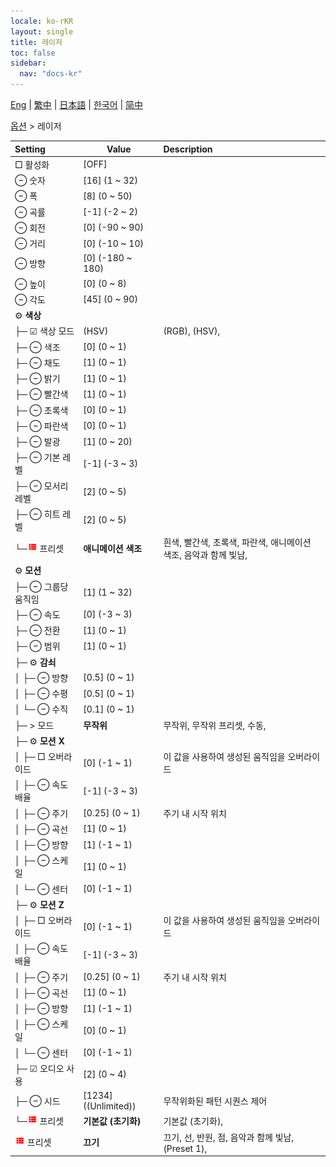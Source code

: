 ```yaml
---
locale: ko-rKR
layout: single
title: 레이저
toc: false
sidebar:
  nav: "docs-kr"
---
```

[Eng](/dancexr/menu/2025.4/stage/laser) | [繁中](/tw/dancexr/menu/2025.4/stage/laser) | [日本語](/jp/dancexr/menu/2025.4/stage/laser) | [한국어](/kr/dancexr/menu/2025.4/stage/laser) | [简中](/zh/dancexr/menu/2025.4/stage/laser)

[옵션](../menu#옵션) > 레이저



| Setting | Value | Description |
| :--- | --- | :--- |
|  □ 활성화| [OFF] | 
|  ⊖ 숫자| [16] (1 ~ 32) | 
|  ⊖ 폭| [8] (0 ~ 50) | 
|  ⊖ 곡률| [-1] (-2 ~ 2) | 
|  ⊖ 회전| [0] (-90 ~ 90) | 
|  ⊖ 거리| [0] (-10 ~ 10) | 
|  ⊖ 방향| [0] (-180 ~ 180) | 
|  ⊖ 높이| [0] (0 ~ 8) | 
|  ⊖ 각도| [45] (0 ~ 90) | 
|  ⚙️ <b>색상</b>| | 
| ├─ ☑ 색상 모드| (HSV) | (RGB), (HSV), 
| ├─ ⊖ 색조| [0] (0 ~ 1) | 
| ├─ ⊖ 채도| [1] (0 ~ 1) | 
| ├─ ⊖ 밝기| [1] (0 ~ 1) | 
| ├─ ⊖ 빨간색| [1] (0 ~ 1) | 
| ├─ ⊖ 초록색| [0] (0 ~ 1) | 
| ├─ ⊖ 파란색| [0] (0 ~ 1) | 
| ├─ ⊖ 발광| [1] (0 ~ 20) | 
| ├─ ⊖ 기본 레벨| [-1] (-3 ~ 3) | 
| ├─ ⊖ 모서리 레벨| [2] (0 ~ 5) | 
| ├─ ⊖ 히트 레벨| [2] (0 ~ 5) | 
| └─<img src="/images/icon/ic_list.png" alt="list icon"/> 프리셋| **애니메이션 색조** | 흰색, 빨간색, 초록색, 파란색, 애니메이션 색조, 음악과 함께 빛남,  |
|  ⚙️ <b>모션</b>| | 
| ├─ ⊖ 그룹당 움직임| [1] (1 ~ 32) | 
| ├─ ⊖ 속도| [0] (-3 ~ 3) | 
| ├─ ⊖ 전환| [1] (0 ~ 1) | 
| ├─ ⊖ 범위| [1] (0 ~ 1) | 
| ├─ ⚙️ <b>감쇠</b>| | 
| │ ├─ ⊖ 방향| [0.5] (0 ~ 1) | 
| │ ├─ ⊖ 수평| [0.5] (0 ~ 1) | 
| │ └─ ⊖ 수직| [0.1] (0 ~ 1) | 
| ├─ > 모드| **무작위** | 무작위, 무작위 프리셋, 수동,  |
| ├─ ⚙️ <b>모션 X</b>| | 
| │ ├─ □ 오버라이드| [0] (-1 ~ 1) | 이 값을 사용하여 생성된 움직임을 오버라이드
| │ ├─ ⊖ 속도 배율| [-1] (-3 ~ 3) | 
| │ ├─ ⊖ 주기| [0.25] (0 ~ 1) | 주기 내 시작 위치
| │ ├─ ⊖ 곡선| [1] (0 ~ 1) | 
| │ ├─ ⊖ 방향| [1] (-1 ~ 1) | 
| │ ├─ ⊖ 스케일| [1] (0 ~ 1) | 
| │ └─ ⊖ 센터| [0] (-1 ~ 1) | 
| ├─ ⚙️ <b>모션 Z</b>| | 
| │ ├─ □ 오버라이드| [0] (-1 ~ 1) | 이 값을 사용하여 생성된 움직임을 오버라이드
| │ ├─ ⊖ 속도 배율| [-1] (-3 ~ 3) | 
| │ ├─ ⊖ 주기| [0.25] (0 ~ 1) | 주기 내 시작 위치
| │ ├─ ⊖ 곡선| [1] (0 ~ 1) | 
| │ ├─ ⊖ 방향| [1] (-1 ~ 1) | 
| │ ├─ ⊖ 스케일| [0] (0 ~ 1) | 
| │ └─ ⊖ 센터| [0] (-1 ~ 1) | 
| ├─ ☑ 오디오 사용| [2] (0 ~ 4) | 
| ├─ ⊖ 시드| [1234] ((Unlimited)) | 무작위화된 패턴 시퀀스 제어
| └─<img src="/images/icon/ic_list.png" alt="list icon"/> 프리셋| **기본값 (초기화)** | 기본값 (초기화),  |
| <img src="/images/icon/ic_list.png" alt="list icon"/> 프리셋| **끄기** | 끄기, 선, 반원, 점, 음악과 함께 빛남, (Preset 1),  |
